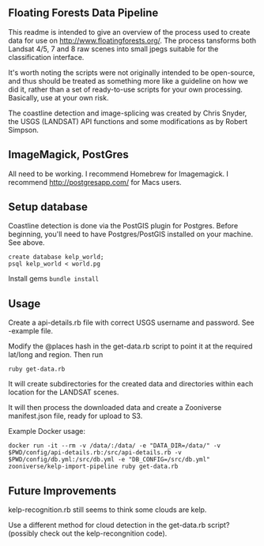 Floating Forests Data Pipeline
---

This readme is intended to give an overview of the process used to create data for use on http://www.floatingforests.org/. The process tansforms both Landsat 4/5, 7 and 8 raw scenes into small jpegs suitable for the classification interface.

It's worth noting the scripts were not originally intended to be open-source, and thus should be treated as something more like a guideline on how we did it, rather than a set of ready-to-use scripts for your own processing. Basically, use at your own risk.

The coastline detection and image-splicing was created by Chris Snyder, the USGS (LANDSAT) API functions and some modifications as by Robert Simpson.

ImageMagick, PostGres 
---

All need to be working. I recommend Homebrew for Imagemagick. I recommend http://postgresapp.com/ for Macs users.

Setup database
---

Coastline detection is done via the PostGIS plugin for Postgres. Before beginning, you'll need to have Postgres/PostGIS installed on your machine. See above.

`create database kelp_world;`   
`psql kelp_world < world.pg`

Install gems
`bundle install`

Usage
---

Create a api-details.rb file with correct USGS username and password. See -example file.

Modify the @places hash in the get-data.rb script to point it at the required lat/long and region. Then run

`ruby get-data.rb`

It will create subdirectories for the created data and directories within each location for the LANDSAT scenes.

It will then process the downloaded data and create a Zooniverse manifest.json file, ready for upload to S3.

Example Docker usage:

```
docker run -it --rm -v /data/:/data/ -e "DATA_DIR=/data/" -v $PWD/config/api-details.rb:/src/api-details.rb -v $PWD/config/db.yml:/src/db.yml -e "DB_CONFIG=/src/db.yml" zooniverse/kelp-import-pipeline ruby get-data.rb
```

Future Improvements
---

kelp-recognition.rb still seems to think some clouds are kelp.

Use a different method for cloud detection in the get-data.rb script? (possibly check out the kelp-recongnition code).

